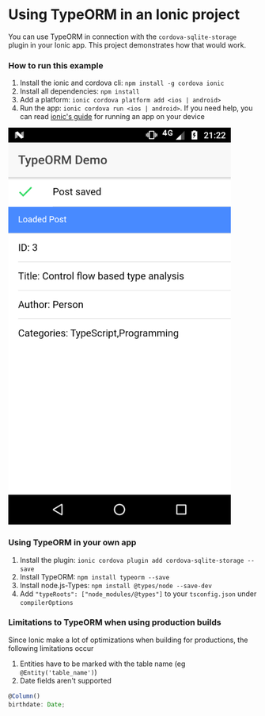 # Using TypeORM in an Ionic project
You can use TypeORM in connection with the `cordova-sqlite-storage` plugin in your Ionic app.
This project demonstrates how that would work.

### How to run this example
1. Install the ionic and cordova cli: `npm install -g cordova ionic`
2. Install all dependencies: `npm install`
3. Add a platform: `ionic cordova platform add <ios | android>`
4. Run the app: `ionic cordova run <ios | android>`. If you need help, you can read [ionic's guide](https://ionicframework.com/docs/intro/deploying/) for running an app on your device

![screenshot](./screenshot.png)

### Using TypeORM in your own app
1. Install the plugin: `ionic cordova plugin add cordova-sqlite-storage --save`
2. Install TypeORM: `npm install typeorm --save`
3. Install node.js-Types: `npm install @types/node --save-dev`
4. Add `"typeRoots": ["node_modules/@types"]` to your `tsconfig.json` under `compilerOptions`

### Limitations to TypeORM when using production builds
Since Ionic make a lot of optimizations when building for productions, the following limitations occur
1. Entities have to be marked with the table name (eg `@Entity('table_name')`)
2. Date fields aren't supported
```ts
@Column()
birthdate: Date;
```
